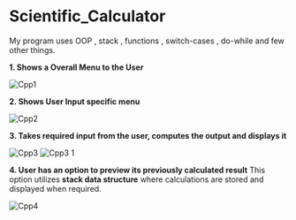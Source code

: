 # Scientific_Calculator
My program uses OOP , stack , functions , switch-cases , do-while and few other things. 

**1. Shows a Overall Menu to the User**

![Cpp1](https://user-images.githubusercontent.com/88312870/152678431-6c2dd264-0f0e-41d3-b29f-1ac6bd50b1ff.PNG)

**2. Shows User Input specific menu**

![Cpp2](https://user-images.githubusercontent.com/88312870/152678483-dfea9fe4-1916-4b42-b7c9-9dd91f8b74cc.PNG)

**3. Takes required input from the user, computes the output and displays it**

![Cpp3](https://user-images.githubusercontent.com/88312870/152678501-75cd8726-b15f-499e-8028-3ef5497c929a.PNG)
![Cpp3 1](https://user-images.githubusercontent.com/88312870/152678600-71a24300-405c-41fb-9af0-69b4f7da389c.PNG)

**4. User has an option to preview its previously calculated result**
This option utilizes **stack data structure** where calculations are stored and displayed when required.

![Cpp4](https://user-images.githubusercontent.com/88312870/152678668-1dca06d1-3452-41be-8d36-7f01f668dd61.PNG)

